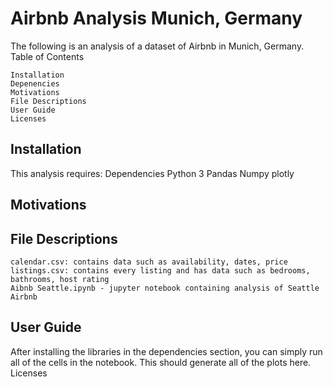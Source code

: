 # Airbnb Analysis Munich, Germany

The following is an analysis of a dataset of Airbnb in Munich, Germany.
Table of Contents

    Installation
    Depenencies
    Motivations
    File Descriptions
    User Guide
    Licenses

## Installation

This analysis requires:
Dependencies
    Python 3
    Pandas
    Numpy
    plotly

## Motivations


## File Descriptions

    calendar.csv: contains data such as availability, dates, price
    listings.csv: contains every listing and has data such as bedrooms, bathrooms, host rating
    Aibnb Seattle.ipynb - jupyter notebook containing analysis of Seattle Airbnb

## User Guide

After installing the libraries in the dependencies section, you can simply run all of the cells in the notebook. This should generate all of the plots here.
Licenses

